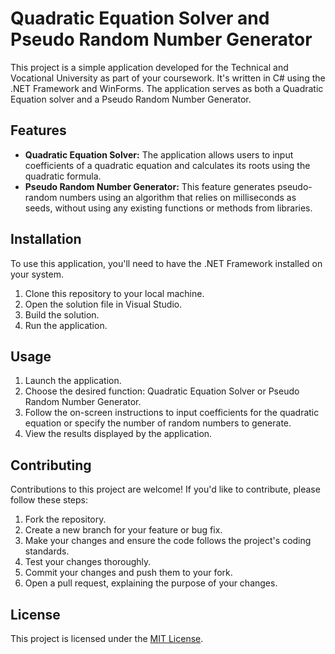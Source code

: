 # Quadratic Equation Solver and Pseudo Random Number Generator

This project is a simple application developed for the Technical and Vocational University as part of your coursework. It's written in C# using the .NET Framework and WinForms. The application serves as both a Quadratic Equation solver and a Pseudo Random Number Generator.

## Features

- **Quadratic Equation Solver:** The application allows users to input coefficients of a quadratic equation and calculates its roots using the quadratic formula.
- **Pseudo Random Number Generator:** This feature generates pseudo-random numbers using an algorithm that relies on milliseconds as seeds, without using any existing functions or methods from libraries.

## Installation

To use this application, you'll need to have the .NET Framework installed on your system.

1. Clone this repository to your local machine.
2. Open the solution file in Visual Studio.
3. Build the solution.
4. Run the application.

## Usage

1. Launch the application.
2. Choose the desired function: Quadratic Equation Solver or Pseudo Random Number Generator.
3. Follow the on-screen instructions to input coefficients for the quadratic equation or specify the number of random numbers to generate.
4. View the results displayed by the application.

## Contributing

Contributions to this project are welcome! If you'd like to contribute, please follow these steps:

1. Fork the repository.
2. Create a new branch for your feature or bug fix.
3. Make your changes and ensure the code follows the project's coding standards.
4. Test your changes thoroughly.
5. Commit your changes and push them to your fork.
6. Open a pull request, explaining the purpose of your changes.

## License

This project is licensed under the [MIT License](LICENSE).
